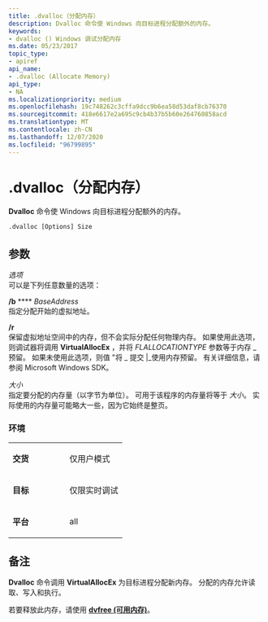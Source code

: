```yaml
---
title: .dvalloc（分配内存）
description: Dvalloc 命令使 Windows 向目标进程分配额外的内存。
keywords:
- dvalloc () Windows 调试分配内存
ms.date: 05/23/2017
topic_type:
- apiref
api_name:
- .dvalloc (Allocate Memory)
api_type:
- NA
ms.localizationpriority: medium
ms.openlocfilehash: 19c748262c3cffa9dcc9b6ea58d53daf8cb76370
ms.sourcegitcommit: 418e6617e2a695c9cb4b37b5b60e264760858acd
ms.translationtype: MT
ms.contentlocale: zh-CN
ms.lasthandoff: 12/07/2020
ms.locfileid: "96799895"
---
```

# <a name="dvalloc-allocate-memory"></a>.dvalloc（分配内存）


**Dvalloc** 命令使 Windows 向目标进程分配额外的内存。

```dbgcmd
.dvalloc [Options] Size 
```

## <a name="span-idddk_meta_allocate_memory_dbgspanspan-idddk_meta_allocate_memory_dbgspanparameters"></a><span id="ddk_meta_allocate_memory_dbg"></span><span id="DDK_META_ALLOCATE_MEMORY_DBG"></span>参数


<span id="_______Options______"></span><span id="_______options______"></span><span id="_______OPTIONS______"></span>*选项*   
可以是下列任意数量的选项：

<span id="_b_BaseAddress"></span><span id="_b_baseaddress"></span><span id="_B_BASEADDRESS"></span>**/b**  **** *BaseAddress*  
指定分配开始的虚拟地址。

<span id="_r"></span><span id="_R"></span>**/r**  
保留虚拟地址空间中的内存，但不会实际分配任何物理内存。 如果使用此选项，则调试器将调用 **VirtualAllocEx** ，并将 *FLALLOCATIONTYPE* 参数等于内存 \_ 预留。 如果未使用此选项，则值 "将 \_ 提交 |\_使用内存预留。 有关详细信息，请参阅 Microsoft Windows SDK。

<span id="_______Size______"></span><span id="_______size______"></span><span id="_______SIZE______"></span>*大小*   
指定要分配的内存量（以字节为单位）。 可用于该程序的内存量将等于 *大小*。 实际使用的内存量可能略大一些，因为它始终是整页。

### <a name="span-idenvironmentspanspan-idenvironmentspanspan-idenvironmentspanenvironment"></a><span id="Environment"></span><span id="environment"></span><span id="ENVIRONMENT"></span>环境

<table>
<colgroup>
<col width="50%" />
<col width="50%" />
</colgroup>
<tbody>
<tr class="odd">
<td align="left"><p><strong>交货</strong></p></td>
<td align="left"><p>仅用户模式</p></td>
</tr>
<tr class="even">
<td align="left"><p><strong>目标</strong></p></td>
<td align="left"><p>仅限实时调试</p></td>
</tr>
<tr class="odd">
<td align="left"><p><strong>平台</strong></p></td>
<td align="left"><p>all</p></td>
</tr>
</tbody>
</table>

 

<a name="remarks"></a>备注
-------

**Dvalloc** 命令调用 **VirtualAllocEx** 为目标进程分配新内存。 分配的内存允许读取、写入和执行。

若要释放此内存，请使用 [**dvfree (可用内存)**](-dvfree--free-memory-.md)。

 

 






